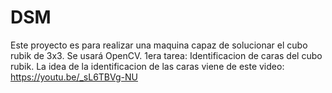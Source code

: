 # DSM
Este proyecto es para realizar una maquina capaz de solucionar el cubo rubik de 3x3. Se usará OpenCV.
1era tarea:
Identificacion de caras del cubo rubik. 
La idea de la identificacion de las caras viene de este video: https://youtu.be/_sL6TBVg-NU
